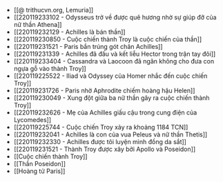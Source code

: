 - [[@ trithucvn.org, Lemuria]]
- [[220119233102 - Odysseus trở về được quê hương nhờ sự giúp đỡ của nữ thần Athena]]
- [[220119232129 - Achilles là bán thần]]
- [[220119230850 - Cuộc chiến thành Troy là cuộc chiến của thần]]
- [[220119231521 - Paris bắn trúng gót chân Achilles]]
- [[220119231339 - Achilles đã đấu và kết liễu Hector trong trận tay đôi]]
- [[220119233404 - Cassandra và Laocoon đã ngăn không cho đưa con ngựa gỗ vào thành Troy]]
- [[220119225522 - Iliad và Odyssey của Homer nhắc đến cuộc chiến Troy]]
- [[220119231726 - Paris nhờ Aphrodite chiếm hoàng hậu Helen]]
- [[220119230049 - Xung đột giữa ba nữ thần gây ra cuộc chiến thành Troy]]
- [[220119232626 - Mẹ của Achilles giấu cậu trong cung điện của Lycomedes]]
- [[220119225744 - Cuộc chiến Troy xảy ra khoảng 1184 TCN]]
- [[220119232041 - Achilles là con của vua Peleus và nữ thần Thetis]]
- [[220119232330 - Achilles được tôi luyện mình đồng da sắt]]
- [[220119231521 - Thành Troy được xây bởi Apollo và Poseidon]]
- [[Cuộc chiến thành Troy]]
- [[Thần Poseidon]]
- [[Hoàng tử Paris]]
